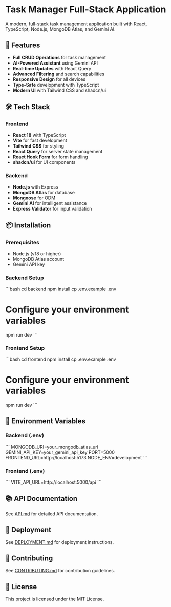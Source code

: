 # Task Manager Full-Stack Application

A modern, full-stack task management application built with React, TypeScript, Node.js, MongoDB Atlas, and Gemini AI.

## 🚀 Features

- **Full CRUD Operations** for task management
- **AI-Powered Assistant** using Gemini API
- **Real-time Updates** with React Query
- **Advanced Filtering** and search capabilities
- **Responsive Design** for all devices
- **Type-Safe** development with TypeScript
- **Modern UI** with Tailwind CSS and shadcn/ui

## 🛠️ Tech Stack

### Frontend
- **React 18** with TypeScript
- **Vite** for fast development
- **Tailwind CSS** for styling
- **React Query** for server state management
- **React Hook Form** for form handling
- **shadcn/ui** for UI components

### Backend
- **Node.js** with Express
- **MongoDB Atlas** for database
- **Mongoose** for ODM
- **Gemini AI** for intelligent assistance
- **Express Validator** for input validation

## 📦 Installation

### Prerequisites
- Node.js (v18 or higher)
- MongoDB Atlas account
- Gemini API key

### Backend Setup
\`\`\`bash
cd backend
npm install
cp .env.example .env
# Configure your environment variables
npm run dev
\`\`\`

### Frontend Setup
\`\`\`bash
cd frontend
npm install
cp .env.example .env
# Configure your environment variables
npm run dev
\`\`\`

## 🔧 Environment Variables

### Backend (.env)
\`\`\`
MONGODB_URI=your_mongodb_atlas_uri
GEMINI_API_KEY=your_gemini_api_key
PORT=5000
FRONTEND_URL=http://localhost:5173
NODE_ENV=development
\`\`\`

### Frontend (.env)
\`\`\`
VITE_API_URL=http://localhost:5000/api
\`\`\`

## 📚 API Documentation

See [API.md](./docs/API.md) for detailed API documentation.

## 🚀 Deployment

See [DEPLOYMENT.md](./docs/DEPLOYMENT.md) for deployment instructions.

## 🤝 Contributing

See [CONTRIBUTING.md](./docs/CONTRIBUTING.md) for contribution guidelines.

## 📄 License

This project is licensed under the MIT License.
